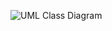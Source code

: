 ![UML Class Diagram](https://user-images.githubusercontent.com/74929461/149637239-35d29287-0fbf-4bad-a2f6-167f6208f82b.jpg)
